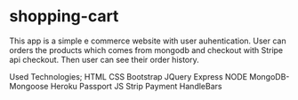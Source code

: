 # shopping-cart

This app is a simple e commerce website with user auhentication. User can orders the products which comes from mongodb and checkout with Stripe api checkout. Then user can see their order history. 

Used Technologies; 
HTML 
CSS
Bootstrap 
JQuery 
Express 
NODE 
MongoDB-Mongoose 
Heroku 
Passport JS 
Strip Payment 
HandleBars




